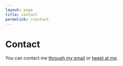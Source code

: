 ```yaml
---
layout: page
title: contact
permalink: /contact
---
```


# Contact

You can contact me [through my email](mailto:folajimidere@gmail.com) or [tweet at me](https://twitter.com/intent/tweet?text=%40sbd_jd).
